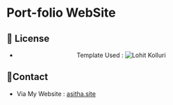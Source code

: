 # Port-folio WebSite

## 📄 License
<div align="center">

- Template Used : ![Lohit Kolluri](https://github.com/lohitkolluri/Portfolio-Website.git)

</div>

## 🎯Contact 

- Via My Website : [asitha.site](asitha.site)
